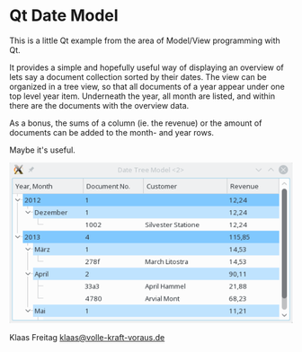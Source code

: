 # Qt Date Model

This is a little Qt example from the area of Model/View programming
with Qt. 

It provides a simple and hopefully useful way of displaying an overview
of lets say a document collection sorted by their dates. The view can be
organized in a tree view, so that all documents of a year appear under
one top level year item. Underneath the year, all month are listed, and 
within there are the documents with the overview data.

As a bonus, the sums of a column (ie. the revenue) or the amount of 
documents can be added to the month- and year rows.

Maybe it's useful.

![Screenshot](https://github.com/dragotin/qtdatemodel/blob/master/datemodel.png)

Klaas Freitag <klaas@volle-kraft-voraus.de>
